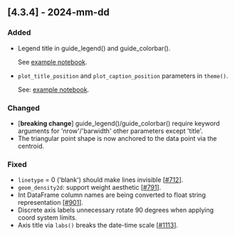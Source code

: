 ## [4.3.4] - 2024-mm-dd

### Added
- Legend title in guide_legend() and guide_colorbar().

  See [example notebook](https://nbviewer.org/github/JetBrains/lets-plot/blob/master/docs/f-24e/legend_title.ipynb).

- `plot_title_position` and `plot_caption_position` parameters in `theme()`.

  See: [example notebook](https://nbviewer.org/github/JetBrains/lets-plot/blob/master/docs/f-24e/theme_plot_title_position.ipynb).



### Changed
- [**breaking change**] guide_legend()/guide_colorbar() require keyword arguments for 'nrow'/'barwidth' other parameters except 'title'.
- The triangular point shape is now anchored to the data point via the centroid.
 
### Fixed
- `linetype` = 0 ('blank') should make lines invisible [[#712](https://github.com/JetBrains/lets-plot/issues/712)].
- `geom_density2d`: support weight aesthetic [[#791](https://github.com/JetBrains/lets-plot/issues/791)].
- Int DataFrame column names are being converted to float string representation [[#901](https://github.com/JetBrains/lets-plot/issues/901)].
- Discrete axis labels unnecessary rotate 90 degrees when applying coord system limits.
- Axis title via `labs()` breaks the date-time scale [[#1113](https://github.com/JetBrains/lets-plot/issues/1113)].